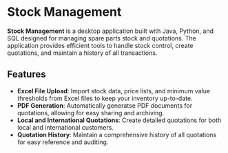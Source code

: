 # Stock Management

**Stock Management** is a desktop application built with Java, Python, and SQL designed for managing spare parts stock and quotations. The application provides efficient tools to handle stock control, create quotations, and maintain a history of all transactions.



## Features

- **Excel File Upload**: Import stock data, price lists, and minimum value thresholds from Excel files to keep your inventory up-to-date.
- **PDF Generation**: Automatically generatse PDF documents for quotations, allowing for easy sharing and archiving.
- **Local and International Quotations**: Create detailed quotations for both local and international customers.
- **Quotation History**: Maintain a comprehensive history of all quotations for easy reference and auditing.




